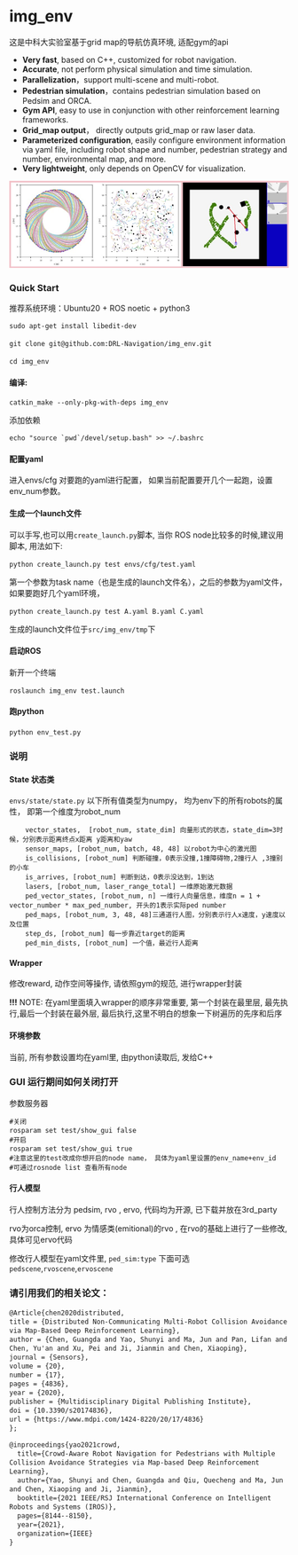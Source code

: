 # img_env

这是中科大实验室基于grid map的导航仿真环境, 适配gym的api
- **Very fast**, based on C++, customized for robot navigation.
- **Accurate**, not perform physical simulation and time simulation.
- **Parallelization**，support multi-scene and multi-robot.
- **Pedestrian simulation**，contains pedestrian simulation based on Pedsim and ORCA.
- **Gym API**, easy to use in conjunction with other reinforcement learning frameworks.
- **Grid_map output**， directly outputs grid_map or raw laser data.
- **Parameterized configuration**, easily configure environment information via yaml file, including robot shape and number, pedestrian strategy and number, environmental map, and more.
- **Very lightweight**, only depends on OpenCV for visualization.

![img_env](example2.jpg)

### Quick Start
推荐系统环境：Ubuntu20 + ROS noetic + python3
```
sudo apt-get install libedit-dev

git clone git@github.com:DRL-Navigation/img_env.git

cd img_env
```

#### 编译:

```
catkin_make --only-pkg-with-deps img_env
```

添加依赖

```
echo "source `pwd`/devel/setup.bash" >> ~/.bashrc
```

#### 配置yaml

进入envs/cfg 对要跑的yaml进行配置， 如果当前配置要开几个一起跑，设置env_num参数。

#### 生成一个launch文件

可以手写,也可以用`create_launch.py`脚本, 当你 ROS node比较多的时候,建议用脚本, 用法如下:

`python create_launch.py test envs/cfg/test.yaml`

第一个参数为task name（也是生成的launch文件名），之后的参数为yaml文件， 如果要跑好几个yaml环境，

`python create_launch.py test A.yaml B.yaml C.yaml`

生成的launch文件位于`src/img_env/tmp`下

#### 启动ROS

新开一个终端

`roslaunch img_env test.launch`



#### 跑python

`python env_test.py`



### 说明

#### State 状态类
`envs/state/state.py`
以下所有值类型为numpy， 均为env下的所有robots的属性， 即第一个维度为robot_num
```
    vector_states,  [robot_num, state_dim] 向量形式的状态，state_dim=3时候，分别表示距离终点x距离 y距离和yaw
    sensor_maps, [robot_num, batch, 48, 48] 以robot为中心的激光图
    is_collisions, [robot_num] 判断碰撞，0表示没撞,1撞障碍物,2撞行人 ,3撞别的小车
    is_arrives, [robot_num] 判断到达，0表示没达到，1到达
    lasers, [robot_num, laser_range_total] 一维原始激光数据
    ped_vector_states, [robot_num, n] 一维行人向量信息，维度n = 1 + vector_number * max_ped_number, 开头的1表示实际ped number
    ped_maps, [robot_num, 3, 48, 48]三通道行人图，分别表示行人x速度，y速度以及位置
    step_ds, [robot_num] 每一步靠近target的距离
    ped_min_dists, [robot_num] 一个值，最近行人距离
```



#### Wrapper

修改reward, 动作空间等操作, 请依照gym的规范, 进行wrapper封装

**!!!** NOTE: 在yaml里面填入wrapper的顺序非常重要,  第一个封装在最里层, 最先执行,最后一个封装在最外层, 最后执行,这里不明白的想象一下树遍历的先序和后序



#### 环境参数

当前, 所有参数设置均在yaml里,  由python读取后, 发给C++



### GUI 运行期间如何关闭打开

参数服务器

```
#关闭
rosparam set test/show_gui false
#开启
rosparam set test/show_gui true
#注意这里的test改成你想开启的node name， 具体为yaml里设置的env_name+env_id
#可通过rosnode list 查看所有node
```



#### 行人模型

行人控制方法分为 pedsim, rvo , ervo, 代码均为开源, 已下载并放在3rd_party

rvo为orca控制,  ervo 为情感类(emitional)的rvo , 在rvo的基础上进行了一些修改, 具体可见ervo代码

修改行人模型在yaml文件里, `ped_sim:type` 下面可选 `pedscene`,`rvoscene`,`ervoscene` 




### 请引用我们的相关论文：

```
@Article{chen2020distributed,
title = {Distributed Non-Communicating Multi-Robot Collision Avoidance via Map-Based Deep Reinforcement Learning},
author = {Chen, Guangda and Yao, Shunyi and Ma, Jun and Pan, Lifan and Chen, Yu'an and Xu, Pei and Ji, Jianmin and Chen, Xiaoping},
journal = {Sensors},
volume = {20},
number = {17},
pages = {4836},
year = {2020},
publisher = {Multidisciplinary Digital Publishing Institute},
doi = {10.3390/s20174836},
url = {https://www.mdpi.com/1424-8220/20/17/4836}
};
```
```
@inproceedings{yao2021crowd,
  title={Crowd-Aware Robot Navigation for Pedestrians with Multiple Collision Avoidance Strategies via Map-based Deep Reinforcement Learning},
  author={Yao, Shunyi and Chen, Guangda and Qiu, Quecheng and Ma, Jun and Chen, Xiaoping and Ji, Jianmin},
  booktitle={2021 IEEE/RSJ International Conference on Intelligent Robots and Systems (IROS)},
  pages={8144--8150},
  year={2021},
  organization={IEEE}
}
```
